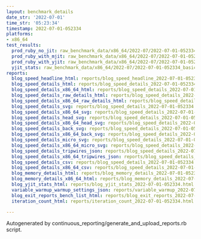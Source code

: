 ```yaml
---
layout: benchmark_details
date_str: '2022-07-01'
time_str: '05:23:34'
timestamp: 2022-07-01-052334
platforms:
- x86_64
test_results:
  prod_ruby_no_jit: raw_benchmark_data/x86_64/2022-07/2022-07-01-052334_basic_benchmark_prod_ruby_no_jit.json
  prod_ruby_with_mjit: raw_benchmark_data/x86_64/2022-07/2022-07-01-052334_basic_benchmark_prod_ruby_with_mjit.json
  prod_ruby_with_yjit: raw_benchmark_data/x86_64/2022-07/2022-07-01-052334_basic_benchmark_prod_ruby_with_yjit.json
  yjit_stats: raw_benchmark_data/x86_64/2022-07/2022-07-01-052334_basic_benchmark_yjit_stats.json
reports:
  blog_speed_headline_html: reports/blog_speed_headline_2022-07-01-052334.html
  blog_speed_details_html: reports/blog_speed_details_2022-07-01-052334.html
  blog_speed_details_x86_64_html: reports/blog_speed_details_2022-07-01-052334.x86_64.html
  blog_speed_details_raw_details_html: reports/blog_speed_details_2022-07-01-052334.raw_details.html
  blog_speed_details_x86_64_raw_details_html: reports/blog_speed_details_2022-07-01-052334.x86_64.raw_details.html
  blog_speed_details_svg: reports/blog_speed_details_2022-07-01-052334.svg
  blog_speed_details_x86_64_svg: reports/blog_speed_details_2022-07-01-052334.x86_64.svg
  blog_speed_details_head_svg: reports/blog_speed_details_2022-07-01-052334.head.svg
  blog_speed_details_x86_64_head_svg: reports/blog_speed_details_2022-07-01-052334.x86_64.head.svg
  blog_speed_details_back_svg: reports/blog_speed_details_2022-07-01-052334.back.svg
  blog_speed_details_x86_64_back_svg: reports/blog_speed_details_2022-07-01-052334.x86_64.back.svg
  blog_speed_details_micro_svg: reports/blog_speed_details_2022-07-01-052334.micro.svg
  blog_speed_details_x86_64_micro_svg: reports/blog_speed_details_2022-07-01-052334.x86_64.micro.svg
  blog_speed_details_tripwires_json: reports/blog_speed_details_2022-07-01-052334.tripwires.json
  blog_speed_details_x86_64_tripwires_json: reports/blog_speed_details_2022-07-01-052334.x86_64.tripwires.json
  blog_speed_details_csv: reports/blog_speed_details_2022-07-01-052334.csv
  blog_speed_details_x86_64_csv: reports/blog_speed_details_2022-07-01-052334.x86_64.csv
  blog_memory_details_html: reports/blog_memory_details_2022-07-01-052334.html
  blog_memory_details_x86_64_html: reports/blog_memory_details_2022-07-01-052334.x86_64.html
  blog_yjit_stats_html: reports/blog_yjit_stats_2022-07-01-052334.html
  variable_warmup_warmup_settings_json: reports/variable_warmup_2022-07-01-052334.warmup_settings.json
  blog_exit_reports_bench_list_html: reports/blog_exit_reports_2022-07-01-052334.bench_list.html
  iteration_count_html: reports/iteration_count_2022-07-01-052334.html

---
```

Autogenerated by continuous_reporting/generate_and_upload_reports.rb script.
